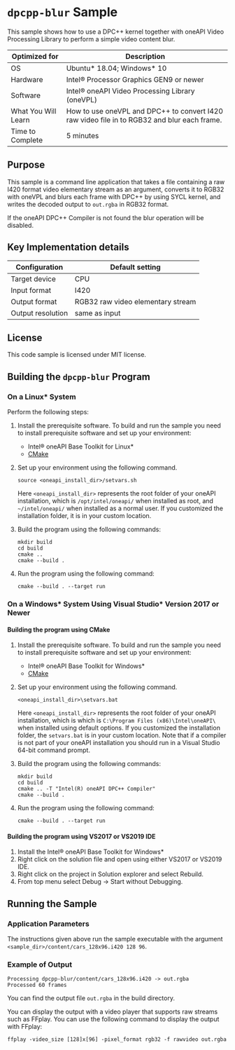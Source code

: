 # `dpcpp-blur` Sample

This sample shows how to use a DPC++ kernel together with
oneAPI Video Processing Library to perform a simple video content blur.

| Optimized for   | Description
|---------------- | ----------------------------------------
| OS              | Ubuntu* 18.04; Windows* 10
| Hardware        | Intel® Processor Graphics GEN9 or newer
| Software        | Intel® oneAPI Video Processing Library (oneVPL)
| What You Will Learn | How to use oneVPL and DPC++ to convert I420 raw video file in to RGB32 and blur each frame.
| Time to Complete | 5 minutes


## Purpose

This sample is a command line application that takes a file containing a raw
I420 format video elementary stream as an argument, converts it to RGB32 with
oneVPL and blurs each frame with DPC++ by using SYCL kernel, and writes the
decoded output to `out.rgba` in RGB32 format.

If the oneAPI DPC++ Compiler is not found the blur operation will be disabled.



## Key Implementation details

| Configuration     | Default setting
| ----------------- | ----------------------------------
| Target device     | CPU
| Input format      | I420
| Output format     | RGB32 raw video elementary stream
| Output resolution | same as input


## License

This code sample is licensed under MIT license.


## Building the `dpcpp-blur` Program

### On a Linux* System

Perform the following steps:

1. Install the prerequisite software. To build and run the sample you need to
   install prerequisite software and set up your environment:

   - Intel® oneAPI Base Toolkit for Linux*
   - [CMake](https://cmake.org)

2. Set up your environment using the following command.
   ```
   source <oneapi_install_dir>/setvars.sh
   ```
   Here `<oneapi_install_dir>` represents the root folder of your oneAPI
   installation, which is `/opt/intel/oneapi/` when installed as root, and
   `~/intel/oneapi/` when installed as a normal user.  If you customized the
   installation folder, it is in your custom location.

3. Build the program using the following commands:
   ```
   mkdir build
   cd build
   cmake ..
   cmake --build .
   ```

4. Run the program using the following command:
   ```
   cmake --build . --target run
   ```


### On a Windows* System Using Visual Studio* Version 2017 or Newer

#### Building the program using CMake

1. Install the prerequisite software. To build and run the sample you need to
   install prerequisite software and set up your environment:

   - Intel® oneAPI Base Toolkit for Windows*
   - [CMake](https://cmake.org)

2. Set up your environment using the following command.
   ```
   <oneapi_install_dir>\setvars.bat
   ```
   Here `<oneapi_install_dir>` represents the root folder of your oneAPI
   installation, which is which is `C:\Program Files (x86)\Intel\oneAPI\`
   when installed using default options. If you customized the installation
   folder, the `setvars.bat` is in your custom location.  Note that if a
   compiler is not part of your oneAPI installation you should run in a Visual
   Studio 64-bit command prompt.

3. Build the program using the following commands:
   ```
   mkdir build
   cd build
   cmake .. -T "Intel(R) oneAPI DPC++ Compiler"
   cmake --build .
   ```

4. Run the program using the following command:
   ```
   cmake --build . --target run
   ```


#### Building the program using VS2017 or VS2019 IDE

1. Install the Intel® oneAPI Base Toolkit for Windows*
2. Right click on the solution file and open using either VS2017 or VS2019 IDE.
3. Right click on the project in Solution explorer and select Rebuild.
4. From top menu select Debug -> Start without Debugging.


## Running the Sample

### Application Parameters

The instructions given above run the sample executable with the argument
`<sample_dir>/content/cars_128x96.i420 128 96`.


### Example of Output

```
Processing dpcpp-blur/content/cars_128x96.i420 -> out.rgba
Processed 60 frames
```

You can find the output file ``out.rgba`` in the build directory.

You can display the output with a video player that supports raw streams such as
FFplay. You can use the following command to display the output with FFplay:

```
ffplay -video_size [128]x[96] -pixel_format rgb32 -f rawvideo out.rgba
```
